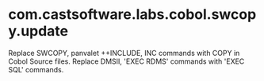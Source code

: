 # com.castsoftware.labs.cobol.swcopy.update
Replace SWCOPY, panvalet ++INCLUDE, INC commands with COPY in Cobol Source files.
Replace DMSII, 'EXEC RDMS' commands with 'EXEC SQL' commands.
